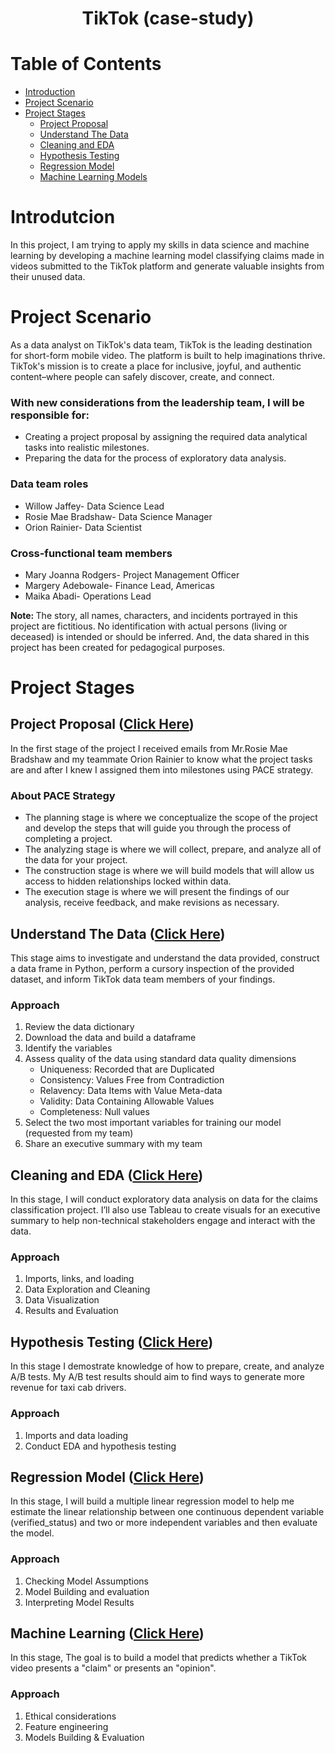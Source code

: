 <h1 align=center> TikTok (case-study) </h1>

# Table of Contents
- [Introduction](#introduction)
- [Project Scenario](#project_scenario)
- [Project Stages](#project_stages)
     - [Project Proposal](#project_proposal)
     - [Understand The Data](#understand_the_data)
     - [Cleaning and EDA](#cleaning_and_eda)
     - [Hypothesis Testing](#hypothesis_testing)
     - [Regression Model](#regression_model)
     - [Machine Learning Models](#ml_models)


<a id="introduction"></a>
# Introdutcion
In this project, I am trying to apply my skills in data science and machine learning by developing a machine learning model classifying claims made in videos submitted to the TikTok platform and generate valuable insights from their unused data.

<a id="project_scenario"></a>
# Project Scenario
As a data analyst on TikTok's data team, TikTok is the leading destination for short-form mobile video. The platform is built to help imaginations thrive. TikTok's mission is to create a place for inclusive, joyful, and authentic content–where people can safely discover, create, and connect.

### With new considerations from the leadership team, I will be responsible for:
- Creating a project proposal by assigning the required data analytical tasks into realistic milestones.
- Preparing the data for the process of exploratory data analysis.

### Data team roles
- Willow Jaffey- Data Science Lead
- Rosie Mae Bradshaw- Data Science Manager
- Orion Rainier- Data Scientist

### Cross-functional team members
- Mary Joanna Rodgers- Project Management Officer
- Margery Adebowale- Finance Lead, Americas
- Maika Abadi- Operations Lead

<strong> Note: </strong>The story, all names, characters, and incidents portrayed in this project are fictitious. No identification with actual persons (living or deceased) is intended or should be inferred. And, the data shared in this project has been created for pedagogical purposes. 



<a id="project_stages"></a>
# Project Stages
<a id="project_proposal"></a>
## Project Proposal ([Click Here](https://github.com/mohammed112025/Portfolio-Projects/tree/main/Data-Science/TikTok/1_project_proposal))
In the first stage of the project I received emails from Mr.Rosie Mae Bradshaw and my teammate Orion Rainier to know what the project tasks are and after I knew I assigned them into milestones using PACE strategy.

### About PACE Strategy
- The planning stage is where we conceptualize the scope of the project and develop the steps that will guide you through the process of completing a project.
- The analyzing stage is where we will collect, prepare, and analyze all of the data for your project.
- The construction stage is where we will build models that will allow us access to hidden relationships locked within data.
- The execution stage is where we will present the findings of our analysis, receive feedback, and make revisions as necessary.



<a id="understand_the_data"></a>
## Understand The Data ([Click Here](https://github.com/mohammed112025/Portfolio-Projects/tree/main/Data-Science/TikTok/2_understand_the_data))
This stage aims to investigate and understand the data provided, construct a data frame in Python, perform a cursory inspection of the provided dataset, and inform TikTok data team members of your findings.

### Approach
1. Review the data dictionary
2. Download the data and build a dataframe
3. Identify the variables
4. Assess quality of the data using standard data quality dimensions
     - Uniqueness: Recorded that are Duplicated 
     - Consistency: Values Free from Contradiction
     - Relavency: Data Items with Value Meta-data
     - Validity: Data Containing Allowable Values
     - Completeness: Null values
5. Select the two most important variables for training our model (requested from my team)
6. Share an executive summary with my team

<a id="cleaning_and_eda"></a>
## Cleaning and EDA ([Click Here](https://github.com/mohammed112025/Portfolio-Projects/tree/main/Data-Science/TikTok/3_EDA))
In this stage, I will conduct exploratory data analysis on data for the claims classification project. I’ll also use Tableau to create visuals for an executive summary to help non-technical stakeholders engage and interact with the data.

### Approach
1. Imports, links, and loading
2. Data Exploration and Cleaning
3. Data Visualization
4. Results and Evaluation

<a id="hypothesis_testing"></a>
## Hypothesis Testing ([Click Here](https://github.com/mohammed112025/Portfolio-Projects/blob/main/Data-Science/TikTok/4_hypothesis_testing))
In this stage I demostrate knowledge of how to prepare, create, and analyze A/B tests. My A/B test results should aim to find ways to generate more revenue for taxi cab drivers.

### Approach
1. Imports and data loading
2. Conduct EDA and hypothesis testing

<a id="regression_model"></a>
## Regression Model ([Click Here](https://github.com/mohammed112025/Portfolio-Projects/blob/main/Data-Science/TikTok/5_regression_analysis))
In this stage, I will build a multiple linear regression model to help me estimate the linear relationship between one continuous dependent variable (verified_status) and two or more independent variables and then evaluate the model. 

### Approach
1. Checking Model Assumptions
2. Model Building and evaluation
3. Interpreting Model Results

<a id="ml_models"></a>
## Machine Learning ([Click Here](https://github.com/momustafam/Portfolio-Projects/tree/main/Data-Science/TikTok/6_ml_models))
In this stage, The goal is to build a model that predicts whether a TikTok video presents a "claim" or presents an "opinion".

### Approach

1. Ethical considerations
2. Feature engineering
3. Models Building & Evaluation
